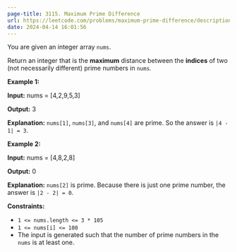 ```yaml
---
page-title: 3115. Maximum Prime Difference
url: https://leetcode.com/problems/maximum-prime-difference/description/
date: 2024-04-14 16:01:56
---
```

You are given an integer array `nums`.

Return an integer that is the **maximum** distance between the **indices** of two (not necessarily different) prime numbers in `nums`*.*

**Example 1:**

**Input:** nums = \[4,2,9,5,3\]

**Output:** 3

**Explanation:** `nums[1]`, `nums[3]`, and `nums[4]` are prime. So the answer is `|4 - 1| = 3`.

**Example 2:**

**Input:** nums = \[4,8,2,8\]

**Output:** 0

**Explanation:** `nums[2]` is prime. Because there is just one prime number, the answer is `|2 - 2| = 0`.

**Constraints:**

-   `1 <= nums.length <= 3 * 105`
-   `1 <= nums[i] <= 100`
-   The input is generated such that the number of prime numbers in the `nums` is at least one.
